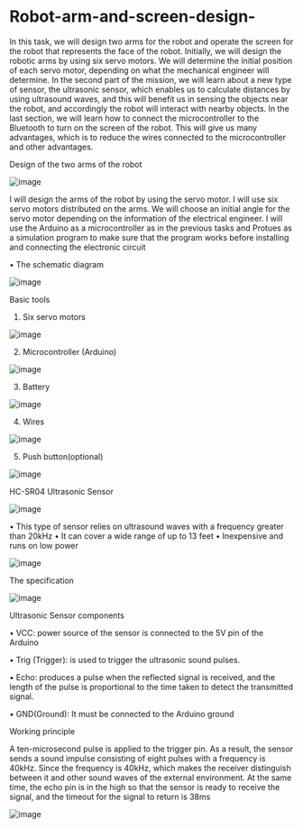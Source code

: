 # Robot-arm-and-screen-design-


In this task, we will design two arms for the robot and operate the screen for the robot that represents the face of the robot. Initially, we will design the robotic arms by using six servo motors. We will determine the initial position of each servo motor, depending on what the mechanical engineer will determine. In the second part of the mission, we will learn about a new type of sensor, the ultrasonic sensor, which enables us to calculate distances by using ultrasound waves, and this will benefit us in sensing the objects near the robot, and accordingly the robot will interact with nearby objects. In the last section, we will learn how to connect the microcontroller to the Bluetooth to turn on the screen of the robot. This will give us many advantages, which is to reduce the wires connected to the microcontroller and other advantages.



Design of the two arms of the robot


![image](https://user-images.githubusercontent.com/85449693/126074563-3b24258a-4240-4e1b-923a-6bd34e2b04f6.png)


I will design the arms of the robot by using the servo motor. I will use six servo motors distributed on the arms. We will choose an initial angle for the servo motor depending on the information of the electrical engineer. I will use the Arduino as a microcontroller as in the previous tasks and Protues as a simulation program to make sure that the program works before installing and connecting the electronic circuit


•	The schematic diagram 

![image](https://user-images.githubusercontent.com/85449693/126074582-263822fb-5c56-4ac7-aa2d-3a0e5ba08928.png)


Basic tools
1.	Six servo motors


![image](https://user-images.githubusercontent.com/85449693/126074603-fd2e4ecc-d7bf-4b16-a25d-ed6cc1fbe307.png)



2.	Microcontroller (Arduino)

![image](https://user-images.githubusercontent.com/85449693/126074617-1d9bca39-9709-4257-9bd9-aa819ce9edb7.png)




3.	Battery 

![image](https://user-images.githubusercontent.com/85449693/126074622-732a614b-92b8-4161-ba86-1d2ae05a3ac5.png)




4.	Wires 


![image](https://user-images.githubusercontent.com/85449693/126074629-7b866bea-d32a-4f0d-a542-e9079b287318.png)



5.	Push button(optional)

![image](https://user-images.githubusercontent.com/85449693/126074637-a523bc43-c24d-4e53-a38e-4baa48121ce2.png)




HC-SR04 Ultrasonic Sensor


![image](https://user-images.githubusercontent.com/85449693/126735480-dde366f2-cc03-4299-bb09-ed5b3b1f1134.png)


•	This type of sensor relies on ultrasound waves with a frequency greater than 20kHz 
•	It can cover a wide range of up to 13 feet 
•	Inexpensive and runs on low power


![image](https://user-images.githubusercontent.com/85449693/126735509-7abcda60-fb1d-461c-9b91-66a6ffcecf3f.png)


The specification 



![image](https://user-images.githubusercontent.com/85449693/126735542-7225e9b2-64c6-410d-b31d-e317997f8b38.png)



 Ultrasonic Sensor components

•	VCC: power source of the sensor is connected to the 5V pin of the Arduino

•	Trig (Trigger): is used to trigger the ultrasonic sound pulses.

•	Echo: produces a pulse when the reflected signal is received, and the length of the pulse is proportional to the time taken to detect the transmitted signal.

•	GND(Ground): It must be connected to the Arduino ground



Working principle


A ten-microsecond pulse is applied to the trigger pin. As a result, the sensor sends a sound impulse consisting of eight pulses with a frequency is 40kHz. Since the frequency is 40kHz, which makes the receiver distinguish between it and other sound waves of the external environment. At the same time, the echo pin is in the high so that the sensor is ready to receive the signal, and the timeout for the signal to return is 38ms 


![image](https://user-images.githubusercontent.com/85449693/126735607-577e1619-5466-4bad-93ca-839db0eac5e6.png)

